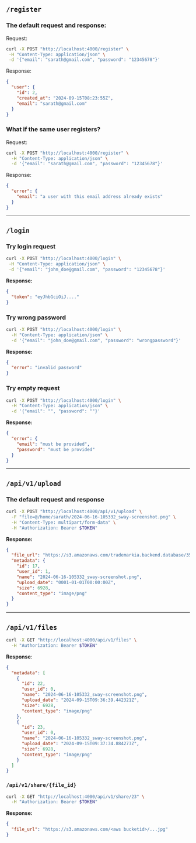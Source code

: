 ## `/register`

### The default request and response:

Request:

```bash
curl -X POST "http://localhost:4000/register" \
 -H "Content-Type: application/json" \
 -d '{"email": "sarath@gmail.com", "password": "12345678"}'
```

Response:

```json
{
  "user": {
    "id": 2,
    "created_at": "2024-09-15T08:23:55Z",
    "email": "sarath@gmail.com"
  }
}
```

### What if the same user registers?

Request:

```bash
curl -X POST "http://localhost:4000/register" \
  -H "Content-Type: application/json" \
  -d '{"email": "sarath@gmail.com", "password": "12345678"}'
```

Response:

```json
{
  "error": {
    "email": "a user with this email address already exists"
  }
}
```

---

## `/login`

### Try login request

```bash
curl -X POST "http://localhost:4000/login" \
 -H "Content-Type: application/json" \
 -d '{"email": "john_doe@gmail.com", "password": "12345678"}'
```

**Response:**

```json
{
  "token": "eyJhbGciOiJ...."
}
```

### Try wrong password

```bash
curl -X POST "http://localhost:4000/login" \
  -H "Content-Type: application/json" \
  -d '{"email": "john_doe@gmail.com", "password": "wrongpassword"}'
```

**Response:**

```json
{
  "error": "invalid password"
}
```

### Try empty request

```bash
curl -X POST "http://localhost:4000/login" \
  -H "Content-Type: application/json" \
  -d '{"email": "", "password": ""}'
```

**Response:**

```json
{
  "error": {
    "email": "must be provided",
    "password": "must be provided"
  }
}
```

---

## `/api/v1/upload`

### The default request and response

```bash
curl -X POST "http://localhost:4000/api/v1/upload" \
  -F "file=@/home/sarath/2024-06-16-105332_sway-screenshot.png" \
  -H "Content-Type: multipart/form-data" \
  -H "Authorization: Bearer $TOKEN"
```

**Response:**

```json
{
  "file_url": "https://s3.amazonaws.com/trademarkia.backend.database/3569efbe-c792-445a-be9e-4a58cb706cfa-2024-06-16-105332_sway-screenshot.png",
  "metadata": {
    "id": 17,
    "user_id": 1,
    "name": "2024-06-16-105332_sway-screenshot.png",
    "upload_date": "0001-01-01T00:00:00Z",
    "size": 6928,
    "content_type": "image/png"
  }
}
```

---

## `/api/v1/files`

```bash
curl -X GET "http://localhost:4000/api/v1/files" \
  -H "Authorization: Bearer $TOKEN"
```

**Response**:

```json
{
  "metadata": [
    {
      "id": 22,
      "user_id": 0,
      "name": "2024-06-16-105332_sway-screenshot.png",
      "upload_date": "2024-09-15T09:36:39.442321Z",
      "size": 6928,
      "content_type": "image/png"
    },
    {
      "id": 23,
      "user_id": 0,
      "name": "2024-06-16-105332_sway-screenshot.png",
      "upload_date": "2024-09-15T09:37:34.884273Z",
      "size": 6928,
      "content_type": "image/png"
    }
  ]
}
```

### `/api/v1/share/{file_id}`

```bash
curl -X GET "http://localhost:4000/api/v1/share/23" \
  -H "Authorization: Bearer $TOKEN"
```

**Response:**

```json
{
  "file_url": "https://s3.amazonaws.com/<aws bucketid>/...jpg"
}
```

### 



